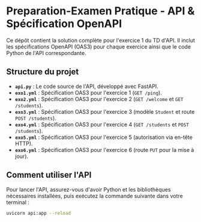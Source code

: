 # Preparation-Examen Pratique - API & Spécification OpenAPI

Ce dépôt contient la solution complète pour l'exercice 1 du TD d'API. Il inclut les spécifications OpenAPI (OAS3) pour chaque exercice ainsi que le code Python de l'API correspondante.

## Structure du projet

- **`api.py`** : Le code source de l'API, développé avec FastAPI.
- **`exo1.yml`** : Spécification OAS3 pour l'exercice 1 (`GET /ping`).
- **`exo2.yml`** : Spécification OAS3 pour l'exercice 2 (`GET /welcome` et `GET /students`).
- **`exo3.yml`** : Spécification OAS3 pour l'exercice 3 (modèle `Student` et route `POST /students`).
- **`exo4.yml`** : Spécification OAS3 pour l'exercice 4 (`GET /students` et `POST /students`).
- **`exo5.yml`** : Spécification OAS3 pour l'exercice 5 (autorisation via en-tête HTTP).
- **`exo6.yml`** : Spécification OAS3 pour l'exercice 6 (route `PUT` pour la mise à jour).

## Comment utiliser l'API

Pour lancer l'API, assurez-vous d'avoir Python et les bibliothèques nécessaires installées, puis exécutez la commande suivante dans votre terminal :

```bash
uvicorn api:app --reload
